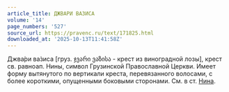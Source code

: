 ```yaml
---
article_title: ДЖВАРИ ВАЗИСА
volume: '14'
page_numbers: '527'
source_url: https://pravenc.ru/text/171825.html
downloaded_at: '2025-10-13T11:41:58Z'
---
```


Джва́ри ва́зиса [груз. ჯვარი ვაზისა - крест из виноградной лозы], крест св. равноап. Нины, символ Грузинской Православной Церкви. Имеет форму вытянутого по вертикали креста, перевязанного волосами, с более короткими, опущенными боковыми сторонами. См. в ст. [Нина](https://pravenc.ru/text/Нина.html).
